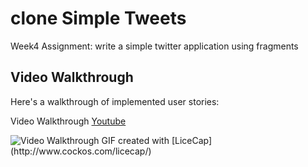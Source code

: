 # clone Simple Tweets
Week4 Assignment:  write a simple twitter application using fragments

## Video Walkthrough

Here's a walkthrough of implemented user stories:

Video Walkthrough [Youtube](https://youtu.be/GnG4KOJ2wnM)

<img src=' ' title='Video Walkthrough' width='' alt='Video Walkthrough' />
GIF created with [LiceCap](http://www.cockos.com/licecap/)
